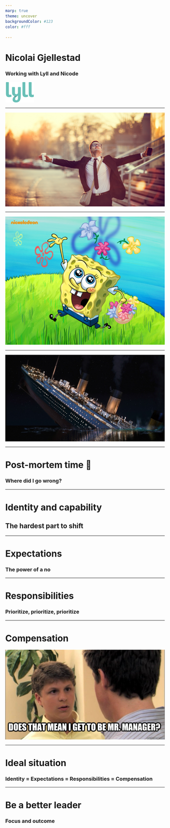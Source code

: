 ```yaml
---
marp: true
theme: uncover
backgroundColor: #123
color: #fff

---
```


# Nicolai Gjellestad

### Working with Lyll and Nicode
![Lyll width:300px height:auto](./assets/lyll.svg)
<!---
- I'm Nicolai, married, two children and a cat
- CTO in Lyll, which is a digital marketing startup
- Consultant at Nicode, which is my own company
- This talk is about my path into leadership roles
- All the mistakes I made
- Lessons I have learned
- What I have discovered to be important in leadership
--->

---

![Dream job](./assets/dream.png)

<!---
- Landed my dream job in 2019
- Finally a proper developer
- Looking forward to spending all my time with development
--->

---

![Spongebob](./assets/spongebob.png)
<!---
- This is a portrait of me in 2019
- I was a sponge to new tasks and responsibilities
- Saying yes to everything
- People didn't even have to ask me to do stuff, I did what I thought was necessary
- I was the de-facto CTO and I loved it
- I felt important
--->

---

![Titanic width:1150px](./assets/titanic.png)

<!---
- This is a portrait of me in 2020
- I was at this point not productive at all
- Trying to do everything, accomplishing nothing
- It cost me my sleep, health
- 
--->

---

# Post-mortem time :thinking:
### Where did I go wrong? 
<!---
- My identity and capabilities wasn't aligned with the expectations, responsibilities and compensation
- I took on too much tasks and responsibilities
- My identity was still a developer
- Tried to do all tasks as a developer in addition to new roles
- The only person thinking about your well being is yourself
- I didn't say no
- I didn't know my limitations
--->

---

# Identity and capability
## The hardest part to shift
<!---
- When you have a gradual shift towards leadership, it's hard for the identity to follow
- It's better to not have a fixed identity
- Instead of: I'm a developer / designer / DevOps
- Use: I'm a problem solver / team member
- A flexible identity is easier to shift
--->

---
# Expectations
### The power of a no

<!---
- Be quick to say no
- Take a long time to say yes
- Saying yes all the times increase expectations to say yes the next time
- Be sure that you can deliver on the expectations
- Be sure that this is the right thing to do
- Can it be solved in another manner?
--->

---

# Responsibilities
### Prioritize, prioritize, prioritize
<!---
- You cannot do everything
- In a leading role no one usually tells you in detail how to spend your day
- 
--->
---
# Compensation
![Mr Manager](./assets/manager2.png)
<!---
- A developer becoming a CTO is a cheap CTO
- Companies love when they get more work for the money
- No one is giving you a raise unless you negotiate
- It can hurt when you sacrifice a lot for the company and get nothing in return
- It's hard to negotiate salary increase when leadership is small increments
- Have continuous communication about your responsibilities
- Be clear about your expectations
--->

--- 

# Ideal situation
### Identity = Expectations = Responsibilities = Compensation

<!---
- 
--->

---
# Be a better leader
### Focus and outcome
<!---
- Be mindful of your role and expectations
- Your team is now your task
- Focus on serving them before other tasks and requests
- Focus on the outcome of the team / company, not yourself
- I use outcome, because it has a longer perspective and take the well being of the team into account. 
- Outcome focus on the impact of the team / business
- Output only focuses on short term results
- Ex: You are not doing the right thing if you try to solve a bug by yourself instead of helping the entire team 
- 
--->